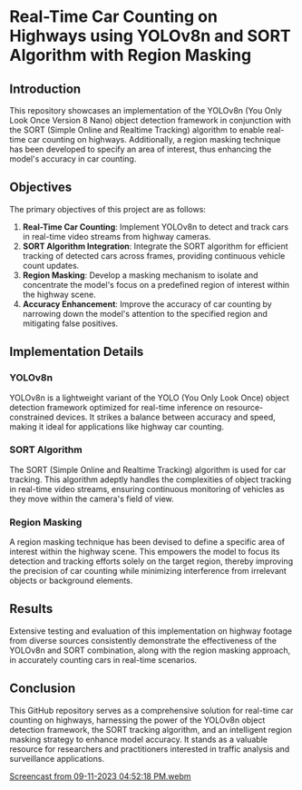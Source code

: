 # Real-Time Car Counting on Highways using YOLOv8n and SORT Algorithm with Region Masking

## Introduction

This repository showcases an implementation of the YOLOv8n (You Only Look Once Version 8 Nano) object detection framework in conjunction with the SORT (Simple Online and Realtime Tracking) algorithm to enable real-time car counting on highways. Additionally, a region masking technique has been developed to specify an area of interest, thus enhancing the model's accuracy in car counting.

## Objectives

The primary objectives of this project are as follows:

1. **Real-Time Car Counting**: Implement YOLOv8n to detect and track cars in real-time video streams from highway cameras.
2. **SORT Algorithm Integration**: Integrate the SORT algorithm for efficient tracking of detected cars across frames, providing continuous vehicle count updates.
3. **Region Masking**: Develop a masking mechanism to isolate and concentrate the model's focus on a predefined region of interest within the highway scene.
4. **Accuracy Enhancement**: Improve the accuracy of car counting by narrowing down the model's attention to the specified region and mitigating false positives.

## Implementation Details

### YOLOv8n

YOLOv8n is a lightweight variant of the YOLO (You Only Look Once) object detection framework optimized for real-time inference on resource-constrained devices. It strikes a balance between accuracy and speed, making it ideal for applications like highway car counting.

### SORT Algorithm

The SORT (Simple Online and Realtime Tracking) algorithm is used for car tracking. This algorithm adeptly handles the complexities of object tracking in real-time video streams, ensuring continuous monitoring of vehicles as they move within the camera's field of view.

### Region Masking

A region masking technique has been devised to define a specific area of interest within the highway scene. This empowers the model to focus its detection and tracking efforts solely on the target region, thereby improving the precision of car counting while minimizing interference from irrelevant objects or background elements.

## Results

Extensive testing and evaluation of this implementation on highway footage from diverse sources consistently demonstrate the effectiveness of the YOLOv8n and SORT combination, along with the region masking approach, in accurately counting cars in real-time scenarios.

## Conclusion

This GitHub repository serves as a comprehensive solution for real-time car counting on highways, harnessing the power of the YOLOv8n object detection framework, the SORT tracking algorithm, and an intelligent region masking strategy to enhance model accuracy. It stands as a valuable resource for researchers and practitioners interested in traffic analysis and surveillance applications.

[Screencast from 09-11-2023 04:52:18 PM.webm](https://github.com/AbzalAidakhmetov/Project_Car_Counter_Yolo/assets/99760649/5d80a65e-3fd9-4a54-9f2a-c491db812f35)


